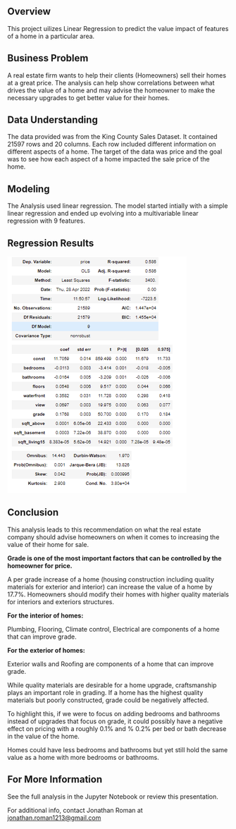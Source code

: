 ## Overview
This project uilizes Linear Regression to predict the value impact of features of a home in a particular area.

## Business Problem
A real estate firm wants to help their clients (Homeowners) sell their homes at a great price. The analysis can help show correlations between what drives the value of a home and may advise the homeowner to make the necessary upgrades to get better value for their homes.

## Data Understanding
The data provided was from the King County Sales Dataset. It contained 21597 rows and 20 columns. Each row included different information on different aspects of a home. The target of the data was price and the goal was to see how each aspect of a home impacted the sale price of the home.

## Modeling
The Analysis used linear regression. The model started intially with a simple linear regression and ended up evolving into a multivariable linear regression with 9 features. 

## Regression Results
![](images/Screenshot_2022-04-28_140137.png)




## Conclusion
This analysis leads to this recommendation on what the real estate company should advise homeowners on when it comes to increasing the value of their home for sale.

<b>Grade is one of the most important factors that can be controlled by the homeowner for price.</b>

A per grade increase of a home (housing construction including quality materials for exterior and interior) can increase the value of a home by 17.7%. Homeowners should modify their homes with higher quality materials for interiors and exteriors structures.

<b>For the interior of homes:</b>

Plumbing, Flooring, Climate control, Electrical are components of a home that can improve grade.

<b>For the exterior of homes:</b>

Exterior walls and Roofing are components of a home that can improve grade.

While quality materials are desirable for a home upgrade, craftsmanship plays an important role in grading. If a home has the highest quality materials but poorly constructed, grade could be negatively affected.

To highlight this, if we were to focus on adding bedrooms and bathrooms instead of upgrades that focus on grade, it could possibly have a negative effect on pricing with a roughly 0.1% and % 0.2% per bed or bath decrease in the value of the home.

Homes could have less bedrooms and bathrooms but yet still hold the same value as a home with more bedrooms or bathrooms.

## For More Information
See the full analysis in the Jupyter Notebook or review this presentation.

For additional info, contact Jonathan Roman at [jonathan.roman1213@gmail.com](mailto:jonathan.roman1213@gmail.com)
